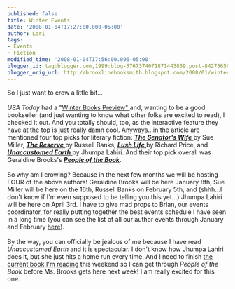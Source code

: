 ```yaml
---
published: false
title: Winter Events
date: '2008-01-04T17:27:00.000-05:00'
author: Lori
tags:
- Events
- Fiction
modified_time: '2008-01-04T17:56:00.096-05:00'
blogger_id: tag:blogger.com,1999:blog-5767374071871443859.post-8427565808121421902
blogger_orig_url: http://brooklinebooksmith.blogspot.com/2008/01/winter-events.html
---
```


So I just want to crow a little bit...<br /><br /><em>USA Today</em> had a "<a href="http://www.usatoday.com/life/books/news/2008-01-02-winter-books_N.htm">Winter Books Preview" </a>and, wanting to be a good bookseller (and just wanting to know what other folks are excited to read), I checked it out. And you totally should, too, as the interactive feature they have at the top is just really damn cool. Anyways...in the article are mentioned four top picks for literary fiction: <a href="http://brookline.booksense.com/NASApp/store/Product?s=showproduct&amp;isbn=9780307264206"><strong><em>The Senator's Wife</em></strong> </a>by Sue Miller, <a href="http://brookline.booksense.com/NASApp/store/Product?s=showproduct&amp;isbn=9780061430251"><strong><em>The Reserve</em></strong> </a>by Russell Banks, <a href="http://brookline.booksense.com/NASApp/store/Product?s=showproduct&amp;isbn=9780374299255"><strong><em>Lush Life</em></strong> </a>by Richard Price, and <a href="http://brookline.booksense.com/NASApp/store/Product?s=showproduct&amp;isbn=9780307265739"><strong><em>Unaccustomed Earth</em></strong> </a>by Jhumpa Lahiri. And their top pick overall was Geraldine Brooks's <em><strong><a href="http://brookline.booksense.com/NASApp/store/Product?s=showproduct&amp;isbn=9780670018215">People of the Book</a></strong></em>.<br /><br />So why am I crowing? Because in the next few months we will be hosting FOUR of the above authors! Geraldine Brooks will be here January 8th, Sue Miller will be here on the 16th, Russell Banks on February 5th, and (shhh...I don't know if I'm even supposed to be telling you this yet...) Jhumpa Lahiri will be here on April 3rd. I have to give mad props to Brian, our events coordinator, for really putting together the best events schedule I have seen in a long time (you can see the list of all our author events through January and February <a href="http://brooklinebooksmith.com/Events/MainEvent.html">here</a>).<br /><br />By the way, you can officially be jealous of me because I have read <em>Unaccustomed Earth</em> and it is spectacular. I don't know how Jhumpa Lahiri does it, but she just hits a home run every time. And I need to finish <a href="http://brookline.booksense.com/NASApp/store/Product?s=showproduct&amp;isbn=9780446580076">the current book I'm reading </a>this weekend so I can get through <em>People of the Book</em> before Ms. Brooks gets here next week! I am really excited for this one.
